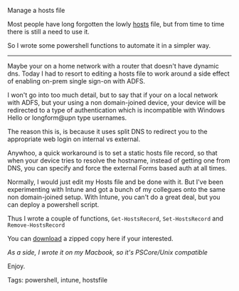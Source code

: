 Manage a hosts file

Most people have long forgotten the lowly [hosts][1] file, but from time to
time there is still a need to use it.

So I wrote some powershell functions to automate it in a simpler way.

---

Maybe your on a home network with a router that doesn't have dynamic dns. 
Today I had to resort to editing a hosts file to work around a side effect
of enabling on-prem single sign-on with ADFS.

I won't go into too much detail, but to say that if your on a local network
with ADFS, but your using a non domain-joined device, your device will be
redirected to a type of authentication which is incompatible with Windows
Hello or longform@upn type usernames.

The reason this is, is because it uses split DNS to redirect you to the 
appropriate web login on internal vs external.

Anywhoo, a quick workaround is to set a static hosts file record, so that
when your device tries to resolve the hostname, instead of getting one from
DNS, you can specify and force the external Forms based auth at all times.

Normally, I would just edit my Hosts file and be done with it. But I've been
experimenting with Intune and got a bunch of my collegues onto the same non
domain-joined setup. With Intune, you can't do a great deal, but you can
deploy a powershell script.

Thus I wrote a couple of functions, `Get-HostsRecord`, `Set-HostsRecord`
and `Remove-HostsRecord`

You can [download][2] a zipped copy here if your interested.

_As a side, I wrote it on my Macbook, so it's PSCore/Unix compatible_

Enjoy.

Tags: powershell, intune, hostsfile

[1]: https://en.wikipedia.org/wiki/Hosts_(file)
[2]: scripts/Hostsfile.ps1.zip
